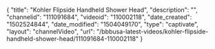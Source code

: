 {
    "title": "Kohler Flipside Handheld Shower Head",
    "description": "",
    "channelid": "111091684",
    "videoid": "110002118",
    "date_created": "1502524844",
    "date_modified": "1504049170",
    "type": "captivate",
    "layout": "channelVideo",
    "url": "\/bbbusa-latest-videos\/kohler-flipside-handheld-shower-head\/111091684-110002118"
}